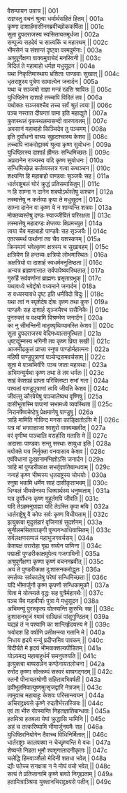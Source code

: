 वैशम्पायन उवाच ||	001    
राज्ञस्तु वचनं श्रुत्वा धर्मार्थसहितं हितम् |	001a  
कृष्णा दाशार्हमासीनमब्रवीच्छोककर्षिता ||	001c  
सुता द्रुपदराजस्य स्वसितायतमूर्धजा |	002a  
सम्पूज्य सहदेवं च सात्यकिं च महारथम् ||	002c  
भीमसेनं च संशान्तं दृष्ट्वा परमदुर्मनाः |	003a  
अश्रुपूर्णेक्षणा वाक्यमुवाचेदं मनस्विनी ||	003c  
विदितं ते महाबाहो धर्मज्ञ मधुसूदन |	004a  
यथा निकृतिमास्थाय भ्रंशिताः पाण्डवाः सुखात् ||	004c  
धृतराष्ट्रस्य पुत्रेण सामात्येन जनार्दन |	005a  
यथा च सञ्जयो राज्ञा मन्त्रं रहसि श्रावितः ||	005c  
युधिष्ठिरेण दाशार्ह तच्चापि विदितं तव |	006a  
यथोक्तः सञ्जयश्चैव तच्च सर्वं श्रुतं त्वया ||	006c  
पञ्च नस्तात दीयन्तां ग्रामा इति महाद्युते |	007a  
कुशस्थलं वृकस्थलमासन्दी वारणावतम् ||	007c  
अवसानं महाबाहो किञ्चिदेव तु पञ्चमम् |	008a  
इति दुर्योधनो वाच्यः सुहृदश्चास्य केशव ||	008c  
तच्चापि नाकरोद्वाक्यं श्रुत्वा कृष्ण सुयोधनः |	009a  
युधिष्ठिरस्य दाशार्ह ह्रीमतः सन्धिमिच्छतः ||	009c  
अप्रदानेन राज्यस्य यदि कृष्ण सुयोधनः |	010a  
सन्धिमिच्छेन्न कर्तव्यस्तत्र गत्वा कथञ्चन ||	010c  
शक्ष्यन्ति हि महाबाहो पाण्डवाः सृञ्जयैः सह |	011a  
धार्तराष्ट्रबलं घोरं क्रुद्धं प्रतिसमासितुम् ||	011c  
न हि साम्ना न दानेन शक्योऽर्थस्तेषु कश्चन |	012a  
तस्मात्तेषु न कर्तव्या कृपा ते मधुसूदन ||	012c  
साम्ना दानेन वा कृष्ण ये न शाम्यन्ति शत्रवः |	013a  
मोक्तव्यस्तेषु दण्डः स्याज्जीवितं परिरक्षता ||	013c  
तस्मात्तेषु महादण्डः क्षेप्तव्यः क्षिप्रमच्युत |	014a  
त्वया चैव महाबाहो पाण्डवैः सह सृञ्जयैः ||	014c  
एतत्समर्थं पार्थानां तव चैव यशस्करम् |	015a  
क्रियमाणं भवेत्कृष्ण क्षत्रस्य च सुखावहम् ||	015c  
क्षत्रियेण हि हन्तव्यः क्षत्रियो लोभमास्थितः |	016a  
अक्षत्रियो वा दाशार्ह स्वधर्ममनुतिष्ठता ||	016c  
अन्यत्र ब्राह्मणात्तात सर्वपापेष्ववस्थितात् |	017a  
गुरुर्हि सर्ववर्णानां ब्राह्मणः प्रसृताग्रभुक् ||	017c  
यथावध्ये भवेद्दोषो वध्यमाने जनार्दन |	018a  
स वध्यस्यावधे दृष्ट इति धर्मविदो विदुः ||	018c  
यथा त्वां न स्पृशेदेष दोषः कृष्ण तथा कुरु |	019a  
पाण्डवैः सह दाशार्ह सृञ्जयैश्च ससैनिकैः ||	019c  
पुनरुक्तं च वक्ष्यामि विश्रम्भेण जनार्दन |	020a  
का नु सीमन्तिनी मादृक्पृथिव्यामस्ति केशव ||	020c  
सुता द्रुपदराजस्य वेदिमध्यात्समुत्थिता |	021a  
धृष्टद्युम्नस्य भगिनी तव कृष्ण प्रिया सखी ||	021c  
आजमीढकुलं प्राप्ता स्नुषा पाण्डोर्महात्मनः |	022a  
महिषी पाण्डुपुत्राणां पञ्चेन्द्रसमवर्चसाम् ||	022c  
सुता मे पञ्चभिर्वीरैः पञ्च जाता महारथाः |	023a  
अभिमन्युर्यथा कृष्ण तथा ते तव धर्मतः ||	023c  
साहं केशग्रहं प्राप्ता परिक्लिष्टा सभां गता |	024a  
पश्यतां पाण्डुपुत्राणां त्वयि जीवति केशव ||	024c  
जीवत्सु कौरवेयेषु पाञ्चालेष्वथ वृष्णिषु |	025a  
दासीभूतास्मि पापानां सभामध्ये व्यवस्थिता ||	025c  
निरामर्षेष्वचेष्टेषु प्रेक्षमाणेषु पाण्डुषु |	026a  
त्राहि मामिति गोविन्द मनसा काङ्क्षितोऽसि मे ||	026c  
यत्र मां भगवान्राजा श्वशुरो वाक्यमब्रवीत् |	027a  
वरं वृणीष्व पाञ्चालि वरार्हासि मतासि मे ||	027c  
अदासाः पाण्डवाः सन्तु सरथाः सायुधा इति |	028a  
मयोक्ते यत्र निर्मुक्ता वनवासाय केशव ||	028c  
एवंविधानां दुःखानामभिज्ञोऽसि जनार्दन |	029a  
त्राहि मां पुण्डरीकाक्ष सभर्तृज्ञातिबान्धवाम् ||	029c  
नन्वहं कृष्ण भीष्मस्य धृतराष्ट्रस्य चोभयोः |	030a  
स्नुषा भवामि धर्मेण साहं दासीकृताभवम् ||	030c  
धिग्बलं भीमसेनस्य धिक्पार्थस्य धनुष्मताम् |	031a  
यत्र दुर्योधनः कृष्ण मुहूर्तमपि जीवति ||	031c  
यदि तेऽहमनुग्राह्या यदि तेऽस्ति कृपा मयि |	032a  
धार्तराष्ट्रेषु वै कोपः सर्वः कृष्ण विधीयताम् ||	032c  
इत्युक्त्वा मृदुसंहारं वृजिनाग्रं सुदर्शनम् |	033a  
सुनीलमसितापाङ्गी पुण्यगन्धाधिवासितम् ||	033c  
सर्वलक्षणसम्पन्नं महाभुजगवर्चसम् |	034a  
केशपक्षं वरारोहा गृह्य सव्येन पाणिना ||	034c  
पद्माक्षी पुण्डरीकाक्षमुपेत्य गजगामिनी |	035a  
अश्रुपूर्णेक्षणा कृष्णा कृष्णं वचनमब्रवीत् ||	035c  
अयं ते पुण्डरीकाक्ष दुःशासनकरोद्धृतः |	036a  
स्मर्तव्यः सर्वकालेषु परेषां सन्धिमिच्छता ||	036c  
यदि भीमार्जुनौ कृष्ण कृपणौ सन्धिकामुकौ |	037a  
पिता मे योत्स्यते वृद्धः सह पुत्रैर्महारथैः ||	037c  
पञ्च चैव महावीर्याः पुत्रा मे मधुसूदन |	038a  
अभिमन्युं पुरस्कृत्य योत्स्यन्ति कुरुभिः सह ||	038c  
दुःशासनभुजं श्यामं सञ्छिन्नं पांसुगुण्ठितम् |	039a  
यद्यहं तं न पश्यामि का शान्तिर्हृदयस्य मे ||	039c  
त्रयोदश हि वर्षाणि प्रतीक्षन्त्या गतानि मे |	040a  
निधाय हृदये मन्युं प्रदीप्तमिव पावकम् ||	040c  
विदीर्यते मे हृदयं भीमवाक्शल्यपीडितम् |	041a  
योऽयमद्य महाबाहुर्धर्मं समनुपश्यति ||	041c  
इत्युक्त्वा बाष्पसन्नेन कण्ठेनायतलोचना |	042a  
रुरोद कृष्णा सोत्कम्पं सस्वरं बाष्पगद्गदम् ||	042c  
स्तनौ पीनायतश्रोणी सहितावभिवर्षती |	043a  
द्रवीभूतमिवात्युष्णमुत्सृजद्वारि नेत्रजम् ||	043c  
तामुवाच महाबाहुः केशवः परिसान्त्वयन् |	044a  
अचिराद्द्रक्ष्यसे कृष्णे रुदतीर्भरतस्त्रियः ||	044c  
एवं ता भीरु रोत्स्यन्ति निहतज्ञातिबान्धवाः |	045a  
हतमित्रा हतबला येषां क्रुद्धासि भामिनि ||	045c  
अहं च तत्करिष्यामि भीमार्जुनयमैः सह |	046a  
युधिष्ठिरनियोगेन दैवाच्च विधिनिर्मितात् ||	046c  
धार्तराष्ट्राः कालपक्वा न चेच्छृण्वन्ति मे वचः |	047a  
शेष्यन्ते निहता भूमौ श्वशृगालादनीकृताः ||	047c  
चलेद्धि हिमवाञ्शैलो मेदिनी शतधा भवेत् |	048a  
द्यौः पतेच्च सनक्षत्रा न मे मोघं वचो भवेत् ||	048c  
सत्यं ते प्रतिजानामि कृष्णे बाष्पो निगृह्यताम् |	049a  
हतामित्राञ्श्रिया युक्तानचिराद्द्रक्ष्यसे पतीन् ||	049c  
